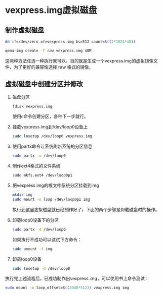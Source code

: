 # vexpress.img虚拟磁盘

## 制作虚拟磁盘

```bash
dd if=/dev/zero of=vexpress.img bs=512 count=$((2*1024*48))
```

```bash
qemu-img create -f raw vexpress.img 48M
```

这两种方法任选一种执行就可以，目的就是生成一个vexpress.img的虚拟镜像文件，为了更好的兼容性选择 raw 格式的镜像。

## 虚拟磁盘中创建分区并修改

1. 磁盘分区

    ```bash
    fdisk vexpress.img
    ```

    使用`n`命令创建分区，各种下一步就行。

2. 挂载vexpress.img到/dev/loop0设备上

    ```bash
    sudo losetup /dev/loop0 vexpress.img
    ```

3. 使用partx命令让系统刷新系统的分区信息

    ```bash
    sudo partx -u /dev/loop0
    ```

4. 制作ext4格式的文件系统

    ```bash
    sudo mkfs.ext4 /dev/loop0p1
    ```

5. 把vexpress.img的根文件系统分区挂载到img

    ```bash
    mkdir img
    sudo mount -o loop /dev/loop0p1 img
    ```

    执行到这里虚拟磁盘就已经制作好了，下面的两个步骤是卸载磁盘时的操作。

6. 卸载loop0设备下的分区

    ```bash
    sudo partx -d /dev/loop0
    ```

    如果执行不成功可以试试下方命令：

    ```bash
    sudo umount -f img
    ```

7. 卸载loop0设备

    ```bash
    sudo losetup -d /dev/loop0
    ```

执行完上述流程后，已成功制作出vexpress.img，可以使用书上命令测试：

```bash
sudo mount -o loop,offset=$((2048*512)) vexpress.img img
```
